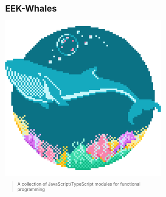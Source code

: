 # EEK-Whales

![The EEK-Whales Logo](/assets/logo.svg)

> A collection of JavaScript/TypeScript modules for functional programming
